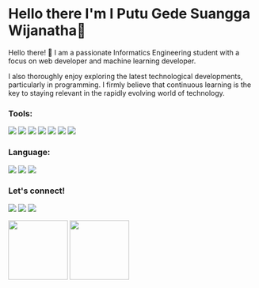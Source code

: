 # Hello there I'm I Putu Gede Suangga Wijanatha👋

Hello there! 👋 I am a passionate Informatics Engineering student with a focus on web developer and machine learning developer. 

I also thoroughly enjoy exploring the latest technological developments, particularly in programming. I firmly believe that continuous learning is the key to staying relevant in the rapidly evolving world of technology.

### Tools:
<p>
    <img src="https://img.shields.io/badge/React JS-blue?&logo=react" />
    <img src="https://img.shields.io/badge/Laravel-red?&logo=laravel&logoColor=white" />
    <img src="https://img.shields.io/badge/Tailwind CSS-blue?&logo=tailwindcss" />
    <img src="https://img.shields.io/badge/Bootstrap-purple?&logo=bootstrap&logoColor=white" />
    <img src="https://img.shields.io/badge/TensorFlow-white?&logo=tensorflow" />
    <img src="https://img.shields.io/badge/Github-gray?&logo=github" />
    <img src="https://img.shields.io/badge/Git-red?&logo=git&logoColor=white" />
</p>

### Language:
<p>
    <img src="https://img.shields.io/badge/Java Script-gray?&logo=javascript" />
    <img src="https://img.shields.io/badge/PHP-gray?&logo=php&" />
    <img src="https://img.shields.io/badge/Python-gray?&logo=python&" />
</p>

### Let's connect!
<p>
    <a href="https://suanggawijanatha.vercel.app/" target="blank"><img src="https://img.shields.io/badge/Website-suanggawijanatha.vercel.app-blue?" /></a>
    <a href="https://github.com/suanggawija" target="blank"><img src="https://img.shields.io/badge/Suangga Wijanatha-30302f?style=flat&logo=github" /></a>
    <a href="https://www.linkedin.com/in/suangga-wijanatha" target="blank"><img src="https://img.shields.io/badge/Suangga Wijanatha-30302f?style=flat&logo=linkedin" /></a>
</p>

<p>
    <img src="https://github-readme-stats.vercel.app/api?username=suanggawija&hide=contribs,prs&show_icons=true&hide_border=true&title_color=000" height=120/>
    <img src="https://github-readme-stats.vercel.app/api/top-langs/?username=suanggawija&layout=compact" height=120 />
</p>

